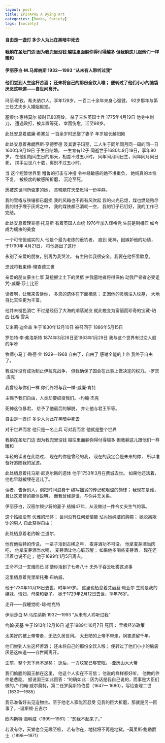 ```yaml
---
layout: post
title: EPITAPHS A Dying Art
categories: [Books, Society]
tags: [society]
---
```

#### 自由是一盏灯 多少人为此在黑暗中死去
#### 我躺在圣坛门边 因为我兜里没钱 越往里面躺你得付得越多 但我躺这儿跟他们一样暖和
#### 伊丽莎白·M.马库纳斯 1932—1993 “从未有人聆听过我”
#### 他们尝到人生这杯苦酒； 还未将自己的那份全饮入喉； 便转过了他们小小的脑袋 厌恶这味道——自世间离开。
<!-- more -->
玛丽·耶孜，希夫纳尔人。享年128岁。一百二十余年来身心强健， 92岁那年与第三任丈夫步入婚姻殿堂。

塞缪尔·惠特莫尔 彼时已80高龄， 杀了三名英国士兵 1775年4月19日 他身中刺刀， 遭遇殴打，被弃置等死， 幸而伤愈，活至98岁。

此处安息着威廉·希塞兰 一百余岁时还娶了妻子 年岁越长越阳刚

此处安息着弗朗西斯·亨德罗德 及其妻子玛丽，二人生于同年同月同一周的同一日 1600年9月19日 于生日结婚， 一生育有12子 同逝世于1680年9月19日，享年80岁， 在他们相同生日的那天，相差不过五小时。 同年同月同日生，同年同月同日死， 携手尘世八十载，离别不过五小时。

当 这个短暂世界里 粗鲁的打击与冲撞 令神经敏感的她不堪重负， 她纯真的本性不复， 被极度的敏感所折磨， 沉沦至死。

愿被这世间所否定的她， 灵魂能在天堂觅得一份平静。

我的雪橇与铁锤都已磨损 我的风箱也不再有风吹起 我的火光已熄，煤也燃烧殆尽 我的钳子埋于灰烬之中， 我的煤铁都已消耗一空， 我的钉子已钉好，我的工作已完结。

此处安息着理查德·托马斯 有着英国人血统 1976年加入辉格党 生前是制桶匠 如今成为蠕虫的美食

一个可怜但诚实的人 他是个最为老练的垂钓者， 直到 死神，因嫉妒他的功绩， 于1790年 4月21日， 将他逐出了这行

永别了亲爱的朋友，别再为我哭泣， 有主陪伴我很安全，我要在他怀里歇息。

忠诚将我束缚-理查德三世

亲爱的朋友蒙主仁厚 莫挖掘尘土下的灵柩 护我墓地者将得保佑 动我尸骨者必受诅咒-威廉·莎士比亚

读者啊，让我来告诉你， 多恩的遗体在下面栖息； 正因他的灵魂注入坟墓， 大地将比天空更为丰富。

他并未褪色消亡 不过是经历了大海的潮落潮涨 就此蜕变为富丽而珍奇的宝藏-珀西·比希·雪莱

艾米莉·迪金森 生于1830年12月10日 被召回于 1886年5月15日

罗伯特·李·弗洛斯特 1874年3月26日至1963年1月29日 我与这个世界有过恋人般的争吵

牧师小马丁·路德·金 1929—1968 自由了，自由了 感谢全能的上帝 我终于自由了。

我或许没有成功制止伊拉克战争， 但我确保了国会在此事上做决定的权力。-罗宾·库克

我曾经与你们一样 你们终将与我一样-威廉·肯特

主赐予我们自由，人类却要奴役我们。-约翰·杰克

死神这位暴君， 给予了他最后的解脱， 并让他与君王平等。

自由是一盏灯 多少人为此在黑暗中死去

对于世界而言 他只是一名士兵 可对我而言 他就是整个世界

我躺在圣坛门边 因为我兜里没钱 越往里面躺你得付得越多 但我躺这儿跟他们一样暖和

年轻的读者在此路过， 现在的你是曾经的我， 现在的我定会是未来的你， 所以准备好追随我的足迹。

此处栖息着托马斯·尼克尔斯的遗体 他于1753年3月在费城去世。 如果他还活着，他也早就被埋在这儿了。

读者，告诉别人，别把时间浪费于 编写拙劣的传记和艰涩的韵律； 我现在是谁，且让这累赘的躯体说明， 而我曾经是谁，与你并无关系。

伊丽莎白，汉密尔顿少将的妻子 结婚47年，从没做过一件令丈夫生气的事。

这个姑娘没有 优雅的形体； 世间没有任何爱情能 玷污她纯洁的胸襟； 她脱离欺诈的男人 自此获得自由；

此处栖息着老约翰·兰道尔，

他有他独特的传说， 一辈子活到古稀之年， 麦芽酒功不可没。 他拿麦芽酒当肉吃， 他拿麦芽酒当水喝， 麦芽酒让他心脏苏醒； 如果他多喝些麦芽酒， 现在还活着也说不定； 他于1699年1月5日离去。

生命不过一支烟而已 即便你活到了七老八十 无外乎吞云吐雾这点事

这里栖息着克里斯托弗·布纳威，

他于1730年10月18日去世，时年59岁。 这里也栖息着艾丽丝·赖亚尔 生前是我的姐妹、情妇、母亲和妻子。 她于1729年2月12日去世，享年76岁。

走开——我睡觉呢-琼·哈克特

伊丽莎白·M.马库纳斯 1932—1993 “从未有人聆听过我”

约翰·麦基 生于1913年12月16日 逝于1989年10月7日 死因： 里根经济政策

太美好的被上帝带走，无法久居世间。 太丑陋的上帝不带走，祸害遗留千年。

他们尝到人生这杯苦酒； 还未将自己的那份全饮入喉； 便转过了他们小小的脑袋 厌恶这味道——自世间离开。

生前，整个天下尚不足矣； 逝后，一方坟冢已够安眠。-亚历山大大帝

我们偷腥的国王躺在这里， 他这个人实在不可信； 他说的样样都好听， 他做的件件是悲剧。 据说国王如此回答：“的确如此：因为话是我自己说的，而事是大臣们做的。”-约翰·威尔莫特，第二任罗契斯特伯爵（1647— 1680），写给查理二世（1630—1685）

我已准备好去见造物主。至于他老人家能否忍受 见我的巨大折磨，那就是另一回事了。-温斯顿·丘吉尔

欧内斯特·海明威（1899—1961）：“恕我不起来了。”

若没有你，天堂也会无趣至极， 若有你在，地狱将不再是地狱。-莫里斯·鲍勒爵士（1898—1971）
